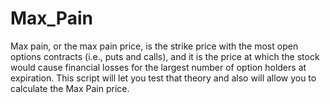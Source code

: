 # Max_Pain
Max pain, or the max pain price, is the strike price with the most open options contracts (i.e., puts and calls), and it is the price at which the stock would cause financial losses for the largest number of option holders at expiration. This script will let you test that theory and also will allow you to calculate the Max Pain price.

